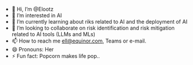 - 👋 Hi, I’m @Elootz
- 👀 I’m interested in AI
- 🌱 I’m currently learning about riks related to AI and the deployment of AI
- 💞️ I’m looking to collaborate on risk identification and risk mitigation related to AI tools (LLMs and MLs)
- 📫 How to reach me ell@equinor.com, Teams or e-mail.
- 😄 Pronouns: Her
- ⚡ Fun fact: Popcorn makes life pop..

<!---
Elootz/Elootz is a ✨ special ✨ repository because its `README.md` (this file) appears on your GitHub profile.
You can click the Preview link to take a look at your changes.
--->
